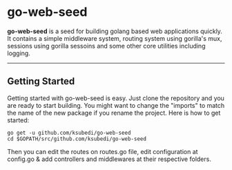 go-web-seed
===================


**go-web-seed** is a seed for building golang based web applications quickly. It contains a simple middleware system, routing system using gorilla's mux, sessions using gorilla sessoins and some other core utilities including logging.

----------


Getting Started
-------------

Getting started with go-web-seed is easy.  Just clone the repository and you are ready to start building. You might want to change the "imports" to match the name of the new package if you rename the project. Here is how to get started:

    go get -u github.com/ksubedi/go-web-seed
    cd $GOPATH/src/github.com/ksubedi/go-web-seed

Then you can edit the routes on routes.go file, edit configuration at config.go & add controllers and middlewares at their respective folders.